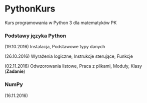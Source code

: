 # PythonKurs
Kurs programowania w Python 3 dla matematyków PK

### Podstawy języka Python
(19.10.2016) Instalacja, Podstawowe typy danych

(26.10.2016) Wyrażenia logiczne, Instrukcje sterujące, Funkcje

(02.11.2016) Odwzorowania listowe, Praca z plikami, Moduły, Klasy (__Zadanie__)

### NumPy
(16.11.2016) 
